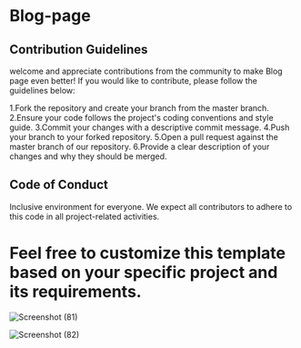 # Blog-page



## Contribution Guidelines

 welcome and appreciate contributions from the community to make Blog page even better! If you would like to contribute, please follow the guidelines below:

1.Fork the repository and create your branch from the master branch.
2.Ensure your code follows the project's coding conventions and style guide.
3.Commit your changes with a descriptive commit message.
4.Push your branch to your forked repository.
5.Open a pull request against the master branch of our repository.
6.Provide a clear description of your changes and why they should be merged.



## Code of Conduct
 Inclusive environment for everyone. We expect all contributors to adhere to this code in all project-related activities.


# Feel free to customize this template based on your specific project and its requirements.

![Screenshot (81)](https://github.com/shishirkj/Blog-page/assets/90249481/d08cc0dd-fba4-43fe-b30d-cf5aff9f6e2e)



![Screenshot (82)](https://github.com/shishirkj/Blog-page/assets/90249481/518e330f-1f2f-4580-a10b-f43fa672f161)
